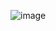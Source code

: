 ![image](https://user-images.githubusercontent.com/90492227/155934541-e1852d16-f033-4cee-bbb2-a1f9b772cf25.png)
